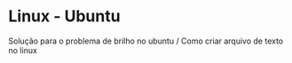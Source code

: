 # Linux - Ubuntu

Solução para o problema de brilho no ubuntu / 
Como criar arquivo de texto no linux
